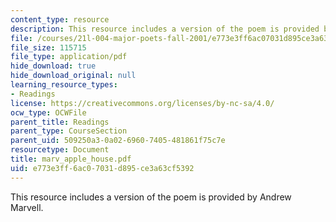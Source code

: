 ```yaml
---
content_type: resource
description: This resource includes a version of the poem is provided by Andrew Marvell.
file: /courses/21l-004-major-poets-fall-2001/e773e3ff6ac07031d895ce3a63cf5392_marv_apple_house.pdf
file_size: 115715
file_type: application/pdf
hide_download: true
hide_download_original: null
learning_resource_types:
- Readings
license: https://creativecommons.org/licenses/by-nc-sa/4.0/
ocw_type: OCWFile
parent_title: Readings
parent_type: CourseSection
parent_uid: 509250a3-0a02-6960-7405-481861f75c7e
resourcetype: Document
title: marv_apple_house.pdf
uid: e773e3ff-6ac0-7031-d895-ce3a63cf5392
---
```

This resource includes a version of the poem is provided by Andrew Marvell.